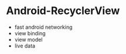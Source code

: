 # Android-RecyclerView

- fast android networking <br>
- view binding <br>
- view model <br>
- live data
